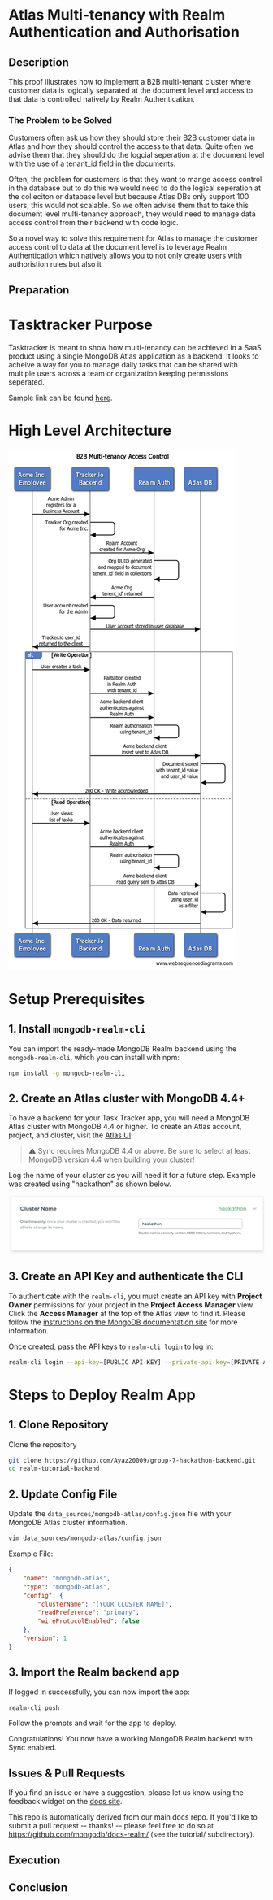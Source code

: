 # Atlas Multi-tenancy with Realm Authentication and Authorisation

## Description
This proof illustrates how to implement a B2B multi-tenant cluster where customer data is logically separated at the document level and access to that data is controlled natively by Realm Authentication.

### The Problem to be Solved
Customers often ask us how they should store their B2B customer data in Atlas and how they should control the access to that data. Quite often we advise them that they should do the logcial seperation at the document level with the use of a tenant_id field in the documents. 

Often, the problem for customers is that they want to mange access control in the database but to do this we would need to do the logical seperation at the colleciton or database level but because Atlas DBs only support 100 users, this would not scalable. So we often advise them that to take this document level multi-tenancy approach, they would need to manage data access control from their backend with code logic.

So a novel way to solve this requirement for Atlas to manage the customer access control to data at the document level is to leverage Realm Authentication which natively allows you to not only create users with authoristion rules but also it 

## Preparation

# Tasktracker Purpose

Tasktracker is meant to show how multi-tenancy can be achieved in a SaaS product using a single MongoDB Atlas application as a backend.  It looks to acheive a way for you to manage daily tasks that can be shared with multiple users across a team or organization keeping permissions seperated.  

Sample link can be found [here](https://tasktracker-clyob.mongodbstitch.com/). 

# High Level Architecture

![](B2BMulti-tenancyAccessControl.png)

# Setup Prerequisites

## 1. Install `mongodb-realm-cli`

You can import the ready-made MongoDB Realm backend using the
`mongodb-realm-cli`, which you can install with npm:

```bash
npm install -g mongodb-realm-cli
```

## 2. Create an Atlas cluster with MongoDB 4.4+

To have a backend for your Task Tracker app, you will need a MongoDB Atlas
cluster with MongoDB 4.4 or higher. To create an Atlas account, project, and cluster, visit the [Atlas
UI](https://cloud.mongodb.com/?tck=docs_realm).

> ⚠️ Sync requires MongoDB 4.4 or above. Be sure to select at least MongoDB
> version 4.4 when building your cluster!

Log the name of your cluster as you will need it for a future step.  Example was created using "hackathon" as shown below.

![](AtlasClusterName.png)

## 3. Create an API Key and authenticate the CLI

To authenticate with the `realm-cli`, you must create an API key with **Project
Owner** permissions for your project in the **Project Access Manager** view.
Click the **Access Manager** at the top of the Atlas view to find it. Please
follow the [instructions on the MongoDB documentation
site](https://www.mongodb.com/docs/realm/deploy/realm-cli-reference/#authenticate-a-cli-user)
for more information.

Once created, pass the API keys to `realm-cli login` to log in:

```bash
realm-cli login --api-key=[PUBLIC API KEY] --private-api-key=[PRIVATE API KEY]
```

# Steps to Deploy Realm App

## 1. Clone Repository

Clone the repository 

```bash
git clone https://github.com/Ayaz20009/group-7-hackathon-backend.git
cd realm-tutorial-backend
```

## 2. Update Config File

Update the `data_sources/mongodb-atlas/config.json` file with your MongoDB Atlas cluster information.  

```bash
vim data_sources/mongodb-atlas/config.json
```
Example File: 

```json
{
    "name": "mongodb-atlas",
    "type": "mongodb-atlas",
    "config": {
        "clusterName": "[YOUR CLUSTER NAME]",
        "readPreference": "primary",
        "wireProtocolEnabled": false
    },
    "version": 1
}
```

## 3. Import the Realm backend app

If logged in successfully, you can now import the app:

```bash
realm-cli push
```

Follow the prompts and wait for the app to deploy.

Congratulations! You now have a working MongoDB Realm backend with Sync enabled.

## Issues & Pull Requests

If you find an issue or have a suggestion, please let us know using the feedback
widget on the [docs site](http://www.mongodb.com/docs/realm/tutorial).

This repo is automatically derived from our main docs repo. If you'd like to
submit a pull request -- thanks! -- please feel free to do so at
https://github.com/mongodb/docs-realm/ (see the tutorial/ subdirectory).


## Execution

## Conclusion
